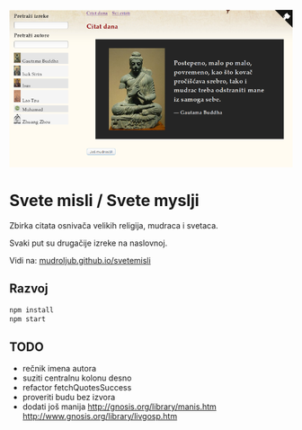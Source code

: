 [![](screen.png)](https://mudroljub.github.io/svetemisli)

# Svete misli / Svete myslji

Zbirka citata osnivača velikih religija, mudraca i svetaca.

Svaki put su drugačije izreke na naslovnoj.

Vidi na: [mudroljub.github.io/svetemisli](https://mudroljub.github.io/svetemisli)

## Razvoj

```
npm install
npm start
```

## TODO

- rečnik imena autora
- suziti centralnu kolonu desno
- refactor fetchQuotesSuccess
- proveriti budu bez izvora
- dodati još manija http://gnosis.org/library/manis.htm http://www.gnosis.org/library/livgosp.htm